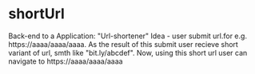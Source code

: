 # shortUrl
Back-end to a Application: "Url-shortener"
Idea - user submit url.for e.g. https://aaaa/aaaa/aaaa. 
As the result of this submit user recieve short variant of url, smth like "bit.ly/abcdef".
Now, using this short url user can navigate to https://aaaa/aaaa/aaaa
